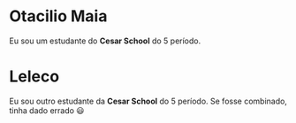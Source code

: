 # Otacilio Maia

Eu sou um estudante do **Cesar School** do 5 período.

# Leleco

Eu sou outro estudante da **Cesar School** do 5 período.
Se fosse combinado, tinha dado errado :smiley:
